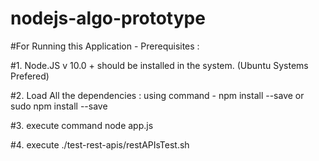 # nodejs-algo-prototype

#For Running this Application - Prerequisites : 

#1. Node.JS v 10.0 + should be installed in the system. (Ubuntu Systems Prefered) 

#2. Load All the dependencies : using command - npm install --save or sudo npm install --save

#3. execute command node app.js

#4. execute ./test-rest-apis/restAPIsTest.sh
